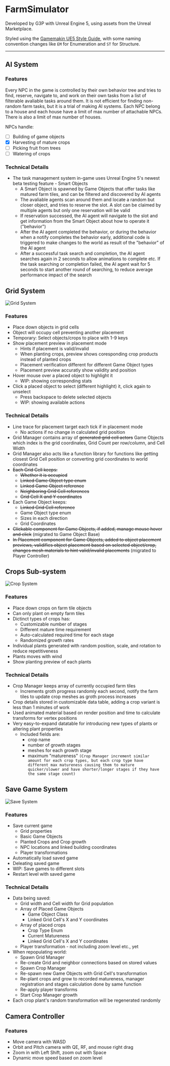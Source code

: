 # FarmSimulator

Developed by G3P with Unreal Engine 5, using assets from the Unreal Marketplace.

Styled using the [Gamemakin UE5 Style Guide](https://github.com/Allar/ue5-style-guide), with some naming convention
changes like `EM` for Enumeration and `ST` for Structure.

----

## AI System

### Features

Every NPC in the game is controlled by their own behavior tree and tries to find, reserve, navigate to, and work on their own tasks from a list of filterable avaliable tasks around them. It is not efficient for finding non-random farm tasks, but it is a trial of making AI systems. Each NPC belong to a house and each house have a limit of max number of attachable NPCs. There is also a limit of max number of houses.

NPCs handle:
- [ ] Building of game objects
- [x] Harvesting of mature crops
- [ ] Picking fruit from trees
- [ ] Watering of crops

### Technical Details

- The task management system in-game uses Unreal Engine 5's newest beta testing feature - Smart Objects
	- A Smart Object is spawned by Game Objects that offer tasks like matured farm tiles, and can be filtered and discovered by AI agents
	- The avaliable agents scan around them and locate a random but closer object, and tries to reserve the slot. A slot can be claimed by multiple agents but only one reservation will be valid
	- If reservation successed, the AI agent will navigate to the slot and get information from the Smart Object about how to operate it ("behavior")
	- After the AI agent completed the behavior, or during the behavior when a notify completes the behavior early, additional code is triggered to make changes to the world as result of the "behavior" of the AI agent
	- After a successful task search and completion, the AI agent searches again in 2 seconds to allow animations to complete etc. If the task searching or completion failed, the AI agent wait for 5 seconds to start another round of searching, to reduce average performance impact of the search

## Grid System

![Grid System](https://user-images.githubusercontent.com/73323107/169708290-ea0854b4-0a4f-4de9-99c1-45a1cafc1b2f.gif)

### Features

- Place down objects in grid cells
- Object will occupy cell preventing another placement
- Temporary: Select objects/crops to place with 1-9 keys
- Show placement preview in placement mode
	- Hints if placement is valid/invalid
	- When planting crops, preview shows coresponding crop products instead of planted crops
	- Placement verification different for different Game Object types
	- Placement preview accuratly show validity and position
- Hover mouse over a placed object to highlight it
	- WIP: showing corresponding stats
- Click a placed object to select (different highlight) it, click again to unselect
	- Press backspace to delete selected objects
	- WIP: showing available actions

### Technical Details

- Line trace for placement target each tick if in placement mode
	- No actions if no change in calculated grid position
- Grid Manager contains array of ~~generated grid cell actors~~ Game Objects which index is the grid coordinates, Grid Count per row/column, and Cell Width
- Grid Manager also acts like a function library for functions like getting closest Grid Cell position or converting grid coordinates to world coordinates
- ~~Each Grid Cell keeps:~~
	- ~~Whether it is occupied~~
	- ~~Linked Game Object type enum~~
	- ~~Linked Game Object reference~~
	- ~~Neighboring Grid Cell references~~
	- ~~Grid Cell X and Y coordinates~~
- Each Game Object keeps:
	- ~~Linked Grid Cell reference~~
	- Game Object type enum
	- Sizes in each direction
	- Grid Coordinates
- ~~Clickable component for Game Objects, if added, manage mouse hover and click~~ (migrated to Game Object Base)
- ~~In Placement component for Game Objects, added to object placement previews, validifies object placement based on selected object/crop, changes mesh materials to hint valid/invalid placements~~ (migrated to Player Controller)

## Crops Sub-system

![Crop System](https://user-images.githubusercontent.com/73323107/169707754-7cc74dfd-b204-42e7-b150-3c3cc7305e08.gif)

### Features

- Place down crops on farm tile objects
- Can only plant on empty farm tiles
- Dictinct types of crops has:
	- Customizable number of stages
	- Different mature time requirement
	- Auto-calculated required time for each stage
	- Randomized growth rates
- Individual plants generated with random position, scale, and rotation to reduce repetitiveness
- Plants moves with wind
- Show planting preview of each plants

### Technical Details

- Crop Manager keeps array of currently occupied farm tiles
	- Increments groth progress randomly each second, notify the farm tiles to update crop meshes as groth process increases
- Crop details stored in customizable data table, adding a crop variant is less than 1 minutes of work
- Used animated material based on render position and time to calculate transforms for vertex positions
- Very easy-to-expand datatable for introducing new types of plants or altering plant properties
	- Included fields are:
		- crop name
		- number of growth stages
		- meshes for each growth stage
		- maximum "matureness" `(Crop Manager increment similar amount for each crop types, but each crop type have different max matureness causing them to mature quicker/slower and have shorter/longer stages if they have the same stage count)`

## Save Game System

![Save System](https://user-images.githubusercontent.com/73323107/169708155-dd83fa79-e4da-4f59-8cde-9839fc22b3c0.gif)

### Features

- Save current game
	- Grid properties
	- Basic Game Objects
	- Planted Crops and Crop growth
	- NPC locations and linked building coordinates
	- Player transformations
- Automatically load saved game
- Deleating saved game
- WIP: Save games to different slots
- Restart level with saved game

### Technical Details

- Data being saved:
	- Grid width and Cell width for Grid population
	- Array of Placed Game Objects
		- Game Object Class
		- Linked Grid Cell's X and Y coordinates
	- Array of placed crops
		- Crop Type Enum
		- Current Matureness
		- Linked Grid Cell's X and Y coordinates
	- Player transformation - not including zoom level etc., yet
- When repopulating world:
	- Spawn Grid Manager
	- Re-create Grid and neighbor connections based on stored values
	- Spawn Crop Manager
	- Re-spawn new Game Objects with Grid Cell's transformation
	- Re-plant crops and grow to recorded matureness, manager registration and stages calculation done by same function
	- Re-apply player transforms
	- Start Crop Manager growth
- Each crop plant's random transformation will be regenerated randomly

## Camera Controller

### Features

- Move camera with WASD
- Orbit and Pitch camera with QE, RF, and mouse right drag
- Zoom in with Left Shift, zoom out with Space
- Dynamic move speed based on zoom level
